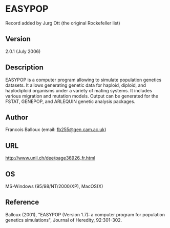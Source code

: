 # EASYPOP
Record added by Jurg Ott (the original Rockefeller list)

## Version
2.0.1 (July 2006)

## Description
EASYPOP is a computer program allowing to simulate population genetics datasets. It allows generating genetic data for haploid, diploid, and haplodiploid organisms under a variety of mating systems. It includes various migration and mutation models. Output can be generated for the FSTAT, GENEPOP, and ARLEQUIN genetic analysis packages.

## Author
Francois Balloux (email: fb255@gen.cam.ac.uk)

## URL
http://www.unil.ch/dee/page36926_fr.html

## OS
MS-Windows (95/98/NT/2000/XP), MacOS(X)

## Reference
Balloux (2001), "EASYPOP (Version 1.7): a computer program for population genetics simulations", Journal of Heredity, 92:301-302.